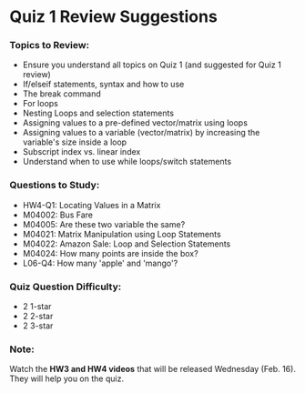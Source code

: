 # Quiz 1 Review Suggestions


### Topics to Review:
- Ensure you understand all topics on Quiz 1 (and suggested for Quiz 1 review)
- If/elseif statements, syntax and how to use
- The break command
- For loops
- Nesting Loops and selection statements
- Assigning values to a pre-defined vector/matrix using loops
- Assigning values to a variable (vector/matrix) by increasing the variable's size inside a loop
- Subscript index vs. linear index
- Understand when to use while loops/switch statements



### Questions to Study:
- HW4-Q1: Locating Values in a Matrix
- M04002: Bus Fare
- M04005: Are these two variable the same?
- M04021: Matrix Manipulation using Loop Statements
- M04022: Amazon Sale: Loop and Selection Statements
- M04024: How many points are inside the box?
- L06-Q4: How many 'apple' and 'mango'?

### Quiz Question Difficulty:
- 2 1-star
- 2 2-star
- 2 3-star

### Note:
Watch the **HW3 and HW4 videos** that will be released Wednesday (Feb. 16). They will help you on the quiz. 